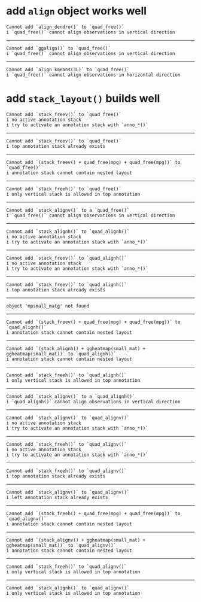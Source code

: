 # add `align` object works well

    Cannot add `align_dendro()` to `quad_free()`
    i `quad_free()` cannot align observations in vertical direction

---

    Cannot add `ggalign()` to `quad_free()`
    i `quad_free()` cannot align observations in vertical direction

---

    Cannot add `align_kmeans(3L)` to `quad_free()`
    i `quad_free()` cannot align observations in horizontal direction

# add `stack_layout()` builds well

    Cannot add `stack_freev()` to `quad_free()`
    i no active annotation stack
    i try to activate an annotation stack with `anno_*()`

---

    Cannot add `stack_freev()` to `quad_free()`
    i top annotation stack already exists

---

    Cannot add `(stack_freev() + quad_free(mpg) + quad_free(mpg))` to `quad_free()`
    i annotation stack cannot contain nested layout

---

    Cannot add `stack_freeh()` to `quad_free()`
    i only vertical stack is allowed in top annotation

---

    Cannot add `stack_alignv()` to a `quad_free()`
    i `quad_free()` cannot align observations in vertical direction

---

    Cannot add `stack_alignh()` to `quad_alignh()`
    i no active annotation stack
    i try to activate an annotation stack with `anno_*()`

---

    Cannot add `stack_freev()` to `quad_alignh()`
    i no active annotation stack
    i try to activate an annotation stack with `anno_*()`

---

    Cannot add `stack_freev()` to `quad_alignh()`
    i top annotation stack already exists

---

    object 'mpsmall_matg' not found

---

    Cannot add `(stack_freev() + quad_free(mpg) + quad_free(mpg))` to `quad_alignh()`
    i annotation stack cannot contain nested layout

---

    Cannot add `(stack_alignh() + ggheatmap(small_mat) + ggheatmap(small_mat))` to `quad_alignh()`
    i annotation stack cannot contain nested layout

---

    Cannot add `stack_freeh()` to `quad_alignh()`
    i only vertical stack is allowed in top annotation

---

    Cannot add `stack_alignv()` to a `quad_alignh()`
    i `quad_alignh()` cannot align observations in vertical direction

---

    Cannot add `stack_alignv()` to `quad_alignv()`
    i no active annotation stack
    i try to activate an annotation stack with `anno_*()`

---

    Cannot add `stack_freeh()` to `quad_alignv()`
    i no active annotation stack
    i try to activate an annotation stack with `anno_*()`

---

    Cannot add `stack_freeh()` to `quad_alignv()`
    i top annotation stack already exists

---

    Cannot add `stack_alignv()` to `quad_alignv()`
    i left annotation stack already exists

---

    Cannot add `(stack_freeh() + quad_free(mpg) + quad_free(mpg))` to `quad_alignv()`
    i annotation stack cannot contain nested layout

---

    Cannot add `(stack_alignv() + ggheatmap(small_mat) + ggheatmap(small_mat))` to `quad_alignv()`
    i annotation stack cannot contain nested layout

---

    Cannot add `stack_freeh()` to `quad_alignv()`
    i only vertical stack is allowed in top annotation

---

    Cannot add `stack_alignh()` to `quad_alignv()`
    i only vertical stack is allowed in top annotation

